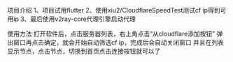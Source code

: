 项目介绍
1、项目试用flutter
2、使用xiu2/CloudflareSpeedTest测试cf ip得到可用ip
3、最后使用v2ray-core代理引擎启动代理

使用方法
打开软件后，点击服务器列表，右上角点击“从cloudflare添加按钮”
弹出窗口再点击确定，就会开始自动筛选cf ip，完成后会自动关闭窗口
并且在列表显示节点，点击节点，切换到首页点击连接按钮就可以了
 
